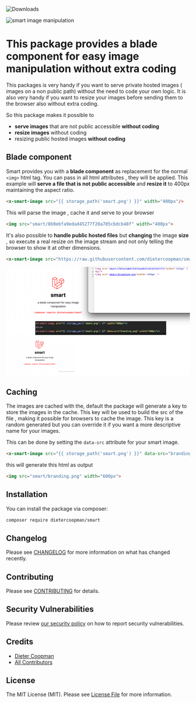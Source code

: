 ![Downloads](https://img.shields.io/packagist/dt/dietercoopman/smart.svg?style=flat-square)

![smart image manipulation](https://banners.beyondco.de/smart.png?theme=light&packageManager=composer+require&packageName=dietercoopman%2Fsmart&pattern=architect&style=style_1&description=a+blade+component+for+easy+image+manipulation&md=1&showWatermark=1&fontSize=100px&images=https%3A%2F%2Flaravel.com%2Fimg%2Flogomark.min.svg)

# This package provides a blade component for easy image manipulation without extra coding

This packages is very handy if you want to serve private hosted images ( images on a non public path) without the need to code your own logic.  It is also very handy if you want to resize your images before sending them to the browser also without extra coding.

So this package makes it possible to
- **serve images** that are not public accessible **without coding**
- **resize images** without coding
- resizing public hosted images **without coding** 



## Blade component

Smart provides you with a **blade component** as replacement for the normal `<img>` html tag.  You can pass in all html attributes , they will be applied.   This example will **serve a file that is not public accessible** and **resize it** to 400px maintaining the aspect ratio.

```html
<x-smart-image src="{{ storage_path('smart.png') }}" width="400px"/>
```

This will parse the image , cache it and serve to your browser

```html
<img src="smart/8b0ebfa9edad45277f20a705cbdcb48f" width="400px">
```

It's also possible to **handle public hosted files** but **changing** the image **size** , so execute a real resize on the image stream and not only telling the browser to show it at other dimensions.
```html
<x-smart-image src="https://raw.githubusercontent.com/dietercoopman/smart/main/tests/test.png" width="600px" />
```

![smart example](example.png)

## Caching 

The images are cached with the, default the package will generate a key to store the images in the cache.  This key will be used to build the src of the file , making it possible for browsers to cache the image.
This key is a random generated but you can override it if you want a more descriptive name for your images.

This can be done by setting the `data-src` attribute for your smart image.

```html
<x-smart-image src="{{ storage_path('smart.png') }}" data-src="branding.png" width="400px"/>
```

this will generate this html as output

```html
<img src="smart/branding.png" width="600px">
```

## Installation

You can install the package via composer:

```bash
composer require dietercoopman/smart
```

## Changelog

Please see [CHANGELOG](CHANGELOG.md) for more information on what has changed recently.

## Contributing

Please see [CONTRIBUTING](.github/CONTRIBUTING.md) for details.

## Security Vulnerabilities

Please review [our security policy](../../security/policy) on how to report security vulnerabilities.

## Credits

- [Dieter Coopman](https://github.com/dietercoopman)
- [All Contributors](../../contributors)

## License

The MIT License (MIT). Please see [License File](LICENSE.md) for more information.
